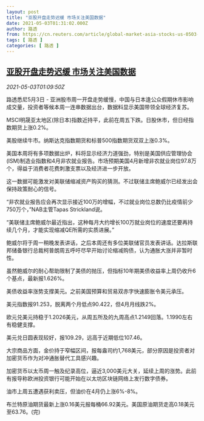 ```yaml
---
layout: post
title: "亚股开盘走势迟缓 市场关注美国数据"
date: 2021-05-03T01:31:02.000Z
author: 路透
from: https://cn.reuters.com/article/global-market-asia-stocks-us-0503-idCNKBS2CK021
tags: [ 路透 ]
categories: [ 路透 ]
---
```

<!--1620005462000-->
[亚股开盘走势迟缓 市场关注美国数据](https://cn.reuters.com/article/global-market-asia-stocks-us-0503-idCNKBS2CK021)
------

<div>
<div><i>2021-05-03T01:09:50Z</i></div><p>路透悉尼5月3日 - 亚洲股市周一开盘走势缓慢，中国与日本逢公众假期休市影响成交量，投资者等候本周一连串数据出台，数据料显示美国带领全球经济复苏。</p><p>MSCI明晟亚太地区(除日本)指数近持平，此前在周五下跌。日股休市，但日经指数期货上涨0.2%。</p><p>美股继续牛市。纳斯达克指数期货和标普500指数期货双双上涨0.3%。</p><p>美国本周将有多项数据出炉，料将显示经济力道强劲，特别是美国供应管理协会(ISM)制造业指数和4月非农就业报告。市场预期美国4月新增非农就业岗位97.8万个，得益于消费者花费刺激支票以及经济进一步开放。</p><p>这一数据可能激发对美联储缩减资产购买的猜测。不过联储主席鲍威尔已经发出会保持政策耐心的信号。</p><p>“非农就业报告应会再次显示接近100万的增幅，不过就业岗位总数仍比疫情前少750万个，”NAB主管Tapas Strickland说。</p><p>“美联储主席鲍威尔最近指出，这种每月大约增长100万就业岗位的速度还要再持续几个月，才能实现缩减QE所需的实质进展。”</p><p>鲍威尔将于周一稍晚发表讲话，之后本周还有多位美联储官员发表讲话。达拉斯联邦储备银行总裁柯普朗周五呼吁尽早开始讨论缩减购债，认为通胀大涨并非暂时性。</p><p>虽然鲍威尔的耐心帮助限制了美债的抛压，但指标10年期美债收益率上周仍收升6个基点，最新报1.626%。</p><p>美债收益率涨势支撑美元。之前美国预算和贸易双赤字快速膨胀令美元承压。</p><p>美元指数报91.253，脱离两个月低点90.422，但4月月线跌2%。</p><p>欧元兑美元持稳于1.2026美元，从周五所及的九周高点1.2149回落。1.1990左右有稳健支撑。</p><p>美元兑日圆表现较好，报109.29，远高于近期低位107.46。</p><p>大宗商品方面，金价持于窄幅区间，报每盎司约1,768美元，部分原因是投资者对加密货币作为对冲通胀替代工具感兴趣。</p><p>加密货币以太币周一触及纪录高位，逼近3,000美元大关，延续上周的涨势。此前有报导称欧洲投资银行可能开始在以太坊区块链网络上发行数字债券。</p><p>油市上周五遭遇获利卖压，但油价在4月仍上涨6%-8%。</p><p>布兰特原油期货最新上涨0.16美元报每桶66.92美元。美国原油期货走高0.18美元至63.76。(完)</p>
</div>
